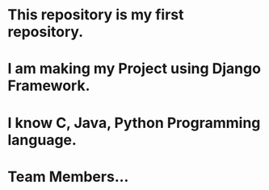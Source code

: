 # This repository is my first repository. 
# I am making my Project using Django Framework. 
# I know C, Java, Python Programming language. 
# Team Members... 



